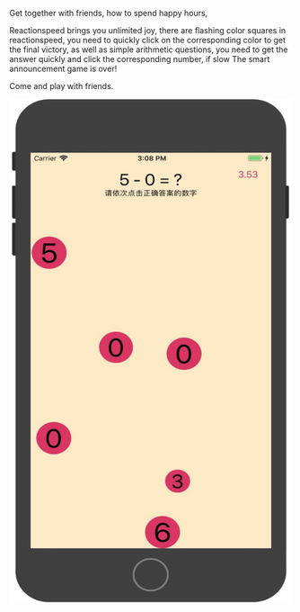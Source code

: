 Get together with friends, how to spend happy hours,

Reactionspeed brings you unlimited joy,
there are flashing color squares in reactionspeed, 
you need to quickly click on the corresponding color to get the final victory, 
as well as simple arithmetic questions, 
you need to get the answer quickly and click the corresponding number, 
if slow The smart announcement game is over!

Come and play with friends.

![image](https://github.com/xianshijie/-1/blob/master/%E5%9B%BE%E5%83%8F/1553497781129.png)
